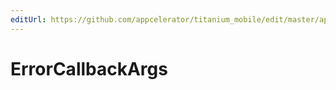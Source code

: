 ```yaml
---
editUrl: https://github.com/appcelerator/titanium_mobile/edit/master/apidoc/Titanium/Network/Socket/TCP.yml
---
```

# ErrorCallbackArgs

<TypeHeader/>

<ApiDocs/>
